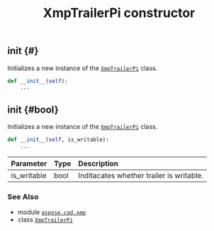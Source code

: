 ﻿---
title: XmpTrailerPi constructor
second_title: Aspose.CAD for Python via .NET API References
description: 
type: docs
weight: 10
url: /aspose.cad.xmp/xmptrailerpi/__init__/
is_root: false
---

## __init__ {#}

Initializes a new instance of the [`XmpTrailerPi`](/cad/python-net/aspose.cad.xmp/xmptrailerpi) class.



```python
def __init__(self):
    ...
```




## __init__ {#bool}

Initializes a new instance of the [`XmpTrailerPi`](/cad/python-net/aspose.cad.xmp/xmptrailerpi) class.



```python
def __init__(self, is_writable):
    ...
```


| Parameter | Type | Description |
| :- | :- | :- |
| is_writable | bool | Inditacates whether trailer is writable. |



### See Also
* module [`aspose.cad.xmp`](../../)
* class [`XmpTrailerPi`](/cad/python-net/aspose.cad.xmp/xmptrailerpi)

